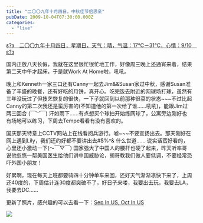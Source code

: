 ```yaml
---
title: "二〇〇九年十月四日，中秋佳节倍思亲"
pubDate: 2009-10-04T07:30:00.000Z
categories: 
  - "live"
---
```


[ε?з　二〇〇九年十月四日，星期日，天气：晴，气温：17℃－31℃，心情：9/10　ε?з](https://www.liuweinan.com)

  

国内正放八天长假，我就在这里很忙很忙地工作，好像周三晚上还通宵来着，结果第二天中午才起床，于是就Work At Home啦，吼吼。

晚上和Kenneth一家三口还有Canny一起去Jim&&Susan家过中秋，感谢Susan准备了丰盛的晚餐，还有好吃的月饼，真开心。吃完饭去附近的网球场打球，虽然有三年没玩过了但技艺恢复的很快，一下子就回到以前那种很菜的状态~~~不过比起Canny的第二次我还是蛮厉害的(不知道他的第一次给了谁……吼吼)，能跟Jim过两三回合 (￣︶￣) 汗如雨下……有点想买个球拍开始练网球了，公寓旁边刚好也有场地可以练习，下周去Tempe看看有没有喜欢的。

国庆那天特意上CCTV网站上在线看阅兵游行。嘘~~~不要宣扬出去。那天刚好在网上遇到Lily，我们还约好都不要讲出去#$%^& 什么世道…… 说实话蛮好看的，心里还小激动一下(～￣▽￣) 国家强大了中国人的腰杆也硬了起来，昨天听率哥说他忽悠一帮美国医生给他们讲中国威胁论，胡哥教我们做人要低调，不要经常恐吓外国小朋友！

好累啊，现在每天上班都要骑四十分钟单车来回，还好天气渐渐凉快下来了，上周还40度的，下周估计连30度都突破不了，好日子来喽，我要出去玩，我要去LA，我要去DC……

更新了照片，感兴趣的可以去看一下：[Sep In US, Oct In US](https://photo.liuweinan.com)

![](https://spaces.liuweinan.com/Picture/IMG_1868.JPG)
